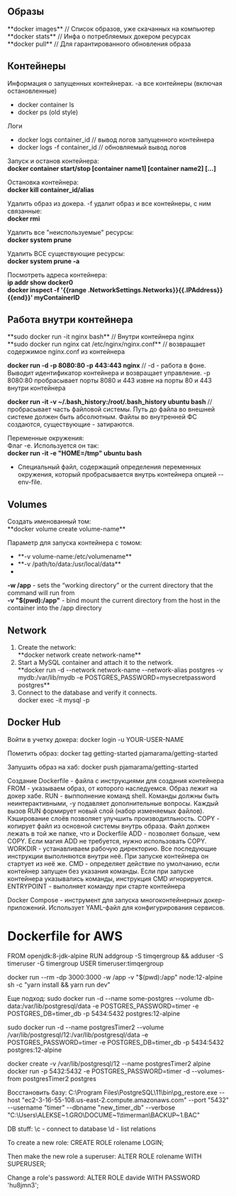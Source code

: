 <h2>Образы</h2>
**docker images** // Список образов, уже скачанных на компьютер<br>
**docker stats** // Инфа о потребляемых докером ресурсах<br>
**docker pull** // Для гарантированного обновления образа<br>


<h2>Контейнеры</h2>
Информация о запущенных контейнерах. -a все контейнеры (включая остановленные)
<ul>
<li>docker container ls</li>
<li>docker ps (old style)</li>
</ul>

Логи
<ul>
<li>docker logs container_id // вывод логов запущенного контейнера</li>
<li>docker logs -f container_id // обновляемый вывод логов</li>
</ul>

Запуск и останов контейнера:<br>
**docker container start/stop [container name1] [container name2] [...]**

Остановка контейнера:<br>
**docker kill container_id/alias**

Удалить образ из докера. -f удалит образ и все контейнеры, с ним связанные:<br>
**docker rmi <imagename>**

Удалить все "неиспользуемые" ресурсы:<br>
**docker system prune**

Удалить ВСЕ существующие ресурсы:<br>
**docker system prune -a**


Посмотреть адреса контейнера:<br>
**ip addr show docker0**<br>
**docker inspect -f '{{range .NetworkSettings.Networks}}{{.IPAddress}}{{end}}' myContainerID**

<h2>Работа внутри контейнера</h2>
**sudo docker run -it nginx bash** // Внутри контейнера nginx <br>
**sudo docker run nginx cat /etc/nginx/nginx.conf** // возвращает содержимое nginx.conf из контейнера<br>

**docker run -d -p 8080:80 -p 443:443 nginx** // -d - работа в фоне. Выводит идентификатор контейнера и возвращает управление. -p 8080:80 пробрасывает порты 8080 и 443 извне на порты 80 и 443 внутри контейнера<br>

**docker run -it -v ~/.bash_history:/root/.bash_history ubuntu bash** // пробрасывает часть файловой системы. Путь до файла во внешней системе должен быть абсолютным. Файлы во внутренней ФС создаются, существующие - затираются.<br>

Переменные окружения:<br>
Флаг -e. Используется он так:<br> 
**docker run -it -e "HOME=/tmp" ubuntu bash**
 - Специальный файл, содержащий определения переменных окружения, который пробрасывается внутрь контейнера опцией --env-file.

<h2>Volumes</h2>
Создать именованный том:<br>
**docker volume create volume-name**<br>

Параметр для запуска контейнера с томом:<br>
<ul>
<li>**-v volume-name:/etc/volumename**</li>
<li>**-v /path/to/data:/usr/local/data**<li>
</ul>

**-w /app** - sets the “working directory” or the current directory that the command will run from<br>
**-v "$(pwd):/app"** - bind mount the current directory from the host in the container into the /app directory<br>

<h2>Network</h2>
<ol>
<li>Create the network:<br>
**docker network create network-name**</li>
<li>Start a MySQL container and attach it to the network.<br>
**docker run -d --network network-name --network-alias postgres -v mydb:/var/lib/mydb -e POSTGRES_PASSWORD=mysecretpassword postgres**</li>
<li>Сonnect to the database and verify it connects.<br>
docker exec -it <mysql-container-id> mysql -p</li>
</ol>

<h2>Docker Hub</h2>
Войти в учетку докера:
docker login -u YOUR-USER-NAME

Пометить образ:
docker tag getting-started pjamarama/getting-started

Запушить образ на хаб:
docker push pjamarama/getting-started


Создание Dockerfile - файла с инструкциями для создания контейнера
FROM - указываем образ, от которого наследуемся. Образ лежит на докер хабе.
RUN - выпполнение команд shell. Команды должны быть неинтерактивными, -y подавляет дополнительные вопросы. Каждый вызов RUN формирует новый слой (набор изменяемых файлов). Кэширование слоёв позволяет улучшить производитльность.
COPY - копирует файл из основной системы внутрь образа. Файл должен лежать в той же папке, что и Dockerfile
ADD - позволяет больше, чем COPY. Если магия ADD не требуется, нужно использовать COPY.
WORKDIR - устанавливаем рабочую директорию. Все последующие инструкции выполняются внутри неё. При запуске контейнера он стартует из неё же.
CMD - определяет действие по умолчанию, если контейнер запущен без указания команды. Если при запуске контейнера указывались команды, инструкция CMD игнорируется.
ENTRYPOINT - выполняет команду при старте контейнера


Docker Compose - инструмент для запуска многоконтейнерных докер-приложений. Использует YAML-файл для конфигурирования сервисов.



# Dockerfile for AWS
FROM openjdk:8-jdk-alpine
RUN addgroup -S timqergroup && adduser -S timeruser -G timergroup
USER timeruser:timqergroup

 docker run --rm -dp 3000:3000 -w /app -v "$(pwd):/app" node:12-alpine sh -c "yarn install && yarn run dev"


Еще подход:
sudo docker run -d --name some-postgres --volume db-data:/var/lib/postgresql/data -e POSTGRES_PASSWORD=timer -e POSTGRES_DB=timer_db -p 5434:5432 postgres:12-alpine

sudo docker run -d --name postgresTimer2 --volume /var/lib/postgresql/12:/var/lib/postgresql/data -e POSTGRES_PASSWORD=timer -e POSTGRES_DB=timer_db -p 5434:5432 postgres:12-alpine

docker create -v /var/lib/postgresql/12 --name postgresTimer2 alpine
docker run -p 5432:5432 -e POSTGRES_PASSWORD=timer -d --volumes-from postgresTimer2 postgres

Восстановить базу:
C:\Program Files\PostgreSQL\11\bin\pg_restore.exe --host "ec2-3-16-55-108.us-east-2.compute.amazonaws.com" --port "5432" --username "timer"  --dbname "new_timer_db" --verbose "C:\\Users\\ALEKSE~1.GRO\\DOCUME~1\\timerman\\BACKUP~1.BAC"


DB stuff:
\c - connect to database
\d - list relations


To create a new role:
CREATE ROLE rolename LOGIN;

Then make the new role a superuser:
ALTER ROLE rolename WITH SUPERUSER;

Change a role's password:
ALTER ROLE davide WITH PASSWORD 'hu8jmn3';
